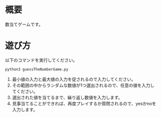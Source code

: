 # 概要
数当てゲームです。

# 遊び方
以下のコマンドを実行してください。

```bash
python3 guessTheNumberGame.py 
```

1. 最小値の入力と最大値の入力を促されるので入力してください。  
2. その範囲の中からランダムな数値が1つ選出されるので、任意の値を入力してください。  
3. 選出された値を当てるまで、繰り返し数値を入力します。
4. 見事当てることができれば、再度プレイするか質問されるので、yesかnoを入力します。
